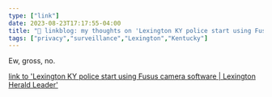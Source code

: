 ```yaml
---
type: ["link"]
date: 2023-08-23T17:17:55-04:00
title: "🔗 linkblog: my thoughts on 'Lexington KY police start using Fusus camera software | Lexington Herald Leader'"
tags: ["privacy","surveillance","Lexington","Kentucky"]
---
```

Ew, gross, no.  
 

[link to 'Lexington KY police start using Fusus camera software | Lexington Herald Leader'](https://www.kentucky.com/news/local/counties/fayette-county/article278520934.html)
